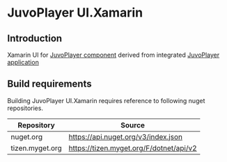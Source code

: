 JuvoPlayer UI.Xamarin
=======

## Introduction

Xamarin UI for
[JuvoPlayer component](https://github.com/SamsungDForum/JuvoPlayer/releases "JuvoPlayer 2.x releases") derived from integrated
[JuvoPlayer application](https://github.com/SamsungDForum/JuvoPlayer "JuvoPlayer application")

## Build requirements
Building JuvoPlayer UI.Xamarin requires reference to following nuget repositories.

Repository       | Source
---------------- | -------------
nuget.org        | https://api.nuget.org/v3/index.json
tizen.myget.org  | https://tizen.myget.org/F/dotnet/api/v2
